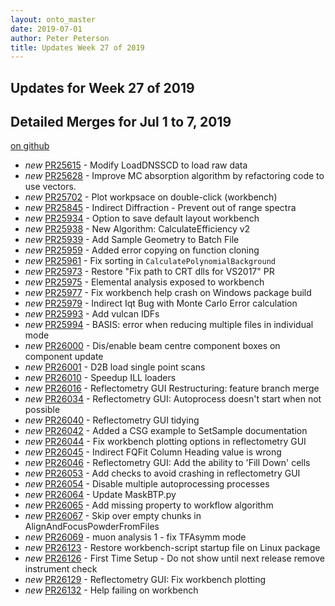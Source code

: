 ```yaml
---
layout: onto_master
date: 2019-07-01
author: Peter Peterson
title: Updates Week 27 of 2019
---
```

Updates for Week 27 of 2019
---------------------------

Detailed Merges for Jul 1 to 7, 2019
------------------------------------
[on github](https://github.com/mantidproject/mantid/pulls?q=is%3Apr+merged%3A2019-07-02..2019-07-07)

* *new* [PR25615](https://github.com/mantidproject/mantid/pull/25615) - Modify LoadDNSSCD to load raw data
* *new* [PR25628](https://github.com/mantidproject/mantid/pull/25628) - Improve MC absorption algorithm by refactoring code to use vectors.
* *new* [PR25702](https://github.com/mantidproject/mantid/pull/25702) - Plot workpsace on double-click (workbench)
* *new* [PR25845](https://github.com/mantidproject/mantid/pull/25845) - Indirect Diffraction - Prevent out of range spectra
* *new* [PR25934](https://github.com/mantidproject/mantid/pull/25934) - Option to save default layout workbench
* *new* [PR25938](https://github.com/mantidproject/mantid/pull/25938) - New Algorithm: CalculateEfficiency v2
* *new* [PR25939](https://github.com/mantidproject/mantid/pull/25939) - Add Sample Geometry to Batch File
* *new* [PR25959](https://github.com/mantidproject/mantid/pull/25959) - Added error copying on function cloning
* *new* [PR25961](https://github.com/mantidproject/mantid/pull/25961) - Fix sorting in `CalculatePolynomialBackground`
* *new* [PR25973](https://github.com/mantidproject/mantid/pull/25973) - Restore "Fix path to CRT dlls for VS2017" PR
* *new* [PR25975](https://github.com/mantidproject/mantid/pull/25975) - Elemental analysis exposed to workbench
* *new* [PR25977](https://github.com/mantidproject/mantid/pull/25977) - Fix workbench help crash on Windows package build
* *new* [PR25979](https://github.com/mantidproject/mantid/pull/25979) - Indirect Iqt Bug with Monte Carlo Error calculation
* *new* [PR25993](https://github.com/mantidproject/mantid/pull/25993) - Add vulcan IDFs
* *new* [PR25994](https://github.com/mantidproject/mantid/pull/25994) - BASIS: error when reducing multiple files in individual mode
* *new* [PR26000](https://github.com/mantidproject/mantid/pull/26000) - Dis/enable beam centre component boxes on component update
* *new* [PR26001](https://github.com/mantidproject/mantid/pull/26001) - D2B load single point scans
* *new* [PR26010](https://github.com/mantidproject/mantid/pull/26010) - Speedup ILL loaders
* *new* [PR26016](https://github.com/mantidproject/mantid/pull/26016) - Reflectometry GUI Restructuring: feature branch merge
* *new* [PR26034](https://github.com/mantidproject/mantid/pull/26034) - Reflectometry GUI: Autoprocess doesn't start when not possible
* *new* [PR26040](https://github.com/mantidproject/mantid/pull/26040) - Reflectometry GUI tidying
* *new* [PR26042](https://github.com/mantidproject/mantid/pull/26042) - Added a CSG example to SetSample documentation
* *new* [PR26044](https://github.com/mantidproject/mantid/pull/26044) - Fix workbench plotting options in reflectometry GUI
* *new* [PR26045](https://github.com/mantidproject/mantid/pull/26045) - Indirect FQFit Column Heading value is wrong
* *new* [PR26046](https://github.com/mantidproject/mantid/pull/26046) - Reflectometry GUI: Add the ability to 'Fill Down' cells
* *new* [PR26053](https://github.com/mantidproject/mantid/pull/26053) - Add checks to avoid crashing in reflectometry GUI
* *new* [PR26054](https://github.com/mantidproject/mantid/pull/26054) - Disable multiple autoprocessing processes
* *new* [PR26064](https://github.com/mantidproject/mantid/pull/26064) - Update MaskBTP.py
* *new* [PR26065](https://github.com/mantidproject/mantid/pull/26065) - Add missing property to workflow algorithm
* *new* [PR26067](https://github.com/mantidproject/mantid/pull/26067) - Skip over empty chunks in AlignAndFocusPowderFromFiles
* *new* [PR26069](https://github.com/mantidproject/mantid/pull/26069) - muon analysis 1 - fix TFAsymm mode
* *new* [PR26123](https://github.com/mantidproject/mantid/pull/26123) - Restore workbench-script startup file on Linux package
* *new* [PR26126](https://github.com/mantidproject/mantid/pull/26126) - First Time Setup - Do not show until next release remove instrument check
* *new* [PR26129](https://github.com/mantidproject/mantid/pull/26129) - Reflectometry GUI: Fix workbench plotting
* *new* [PR26132](https://github.com/mantidproject/mantid/pull/26132) - Help failing on workbench
